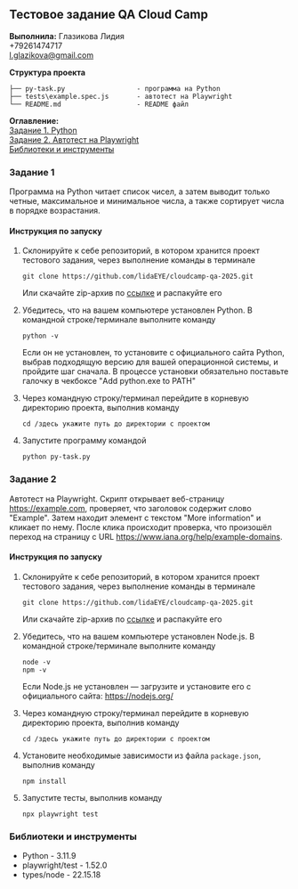 ## Тестовое задание QA Cloud Camp 

**Выполнила:**
Глазикова Лидия  
+79261474717  
l.glazikova@gmail.com  

**Структура проекта**
```
├── py-task.py                  - программа на Python 
├── tests\example.spec.js       - автотест на Playwright           
└── README.md                   - README файл
```
**Оглавление:**  
[Задание 1. Python](#задание-1)  
[Задание 2. Автотест на Playwright](#задание-2)  
[Библиотеки и инструменты](#библиотеки-и-инструменты)  

### Задание 1
Программа на Python читает список чисел, а затем выводит только четные, максимальное и минимальное числа, а также сортирует числа в порядке возрастания.

#### Инструкция по запуску
1. Склонируйте к себе репозиторий, в котором хранится проект тестового задания, через выполнение команды в терминале  
    ```  
    git clone https://github.com/lidaEYE/cloudcamp-qa-2025.git 
    ```  
    Или скачайте zip-архив по [ссылке](https://github.com/lidaEYE/cloudcamp-qa-2025/archive/refs/heads/main.zip) и распакуйте его

2. Убедитесь, что на вашем компьютере установлен Python. В командной строке/терминале выполните команду
    ```  
    python -v  
    ```  
    Если он не установлен, то установите с официального сайта Python, выбрав подходящую версию для вашей операционной системы, и пройдите шаг сначала. В процессе установки обязательно поставьте галочку в чекбоксе "Add python.exe to PATH"  
  
3. Через командную строку/терминал перейдите в корневую директорию проекта, выполнив команду
    ```  
    cd /здесь укажите путь до директории с проектом  
    ```

4. Запустите программу командой
    ```  
    python py-task.py  
    ```


### Задание 2
Автотест на Playwright. Скрипт открывает веб-страницу https://example.com, проверяет, что заголовок содержит слово "Example". Затем находит элемент с текстом "More information" и кликает по нему. После клика происходит проверка, что произошёл переход на страницу с URL https://www.iana.org/help/example-domains.

#### Инструкция по запуску
1. Склонируйте к себе репозиторий, в котором хранится проект тестового задания, через выполнение команды в терминале    
    ```  
    git clone https://github.com/lidaEYE/cloudcamp-qa-2025.git 
    ```  
    Или скачайте zip-архив по [ссылке](https://github.com/lidaEYE/cloudcamp-qa-2025/archive/refs/heads/main.zip) и распакуйте его  

2. Убедитесь, что на вашем компьютере установлен Node.js. В командной строке/терминале выполните команду  
    ```  
   node -v
   npm -v 
    ```    
   Если Node.js не установлен — загрузите и установите его с официального сайта: https://nodejs.org/

1. Через командную строку/терминал перейдите в корневую директорию проекта, выполнив команду  
   ```  
   cd /здесь укажите путь до директории с проектом  
   ```
2. Установите необходимые зависимости из файла `package.json`, выполнив команду    
   ```  
   npm install 
   ```  
3. Запустите тесты, выполнив команду    
   ```  
   npx playwright test
   ```  

### Библиотеки и инструменты
- Python - 3.11.9
- playwright/test - 1.52.0
- types/node - 22.15.18